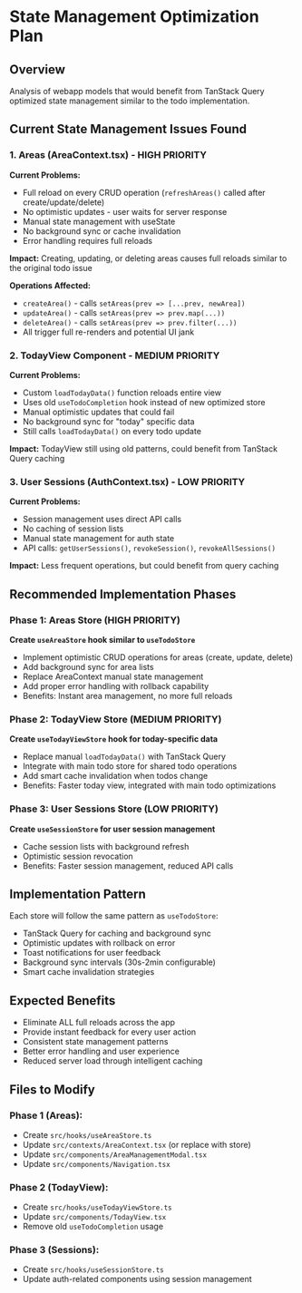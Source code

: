 # State Management Optimization Plan

## Overview
Analysis of webapp models that would benefit from TanStack Query optimized state management similar to the todo implementation.

## Current State Management Issues Found

### 1. **Areas (AreaContext.tsx)** - HIGH PRIORITY
**Current Problems:**
- Full reload on every CRUD operation (`refreshAreas()` called after create/update/delete)
- No optimistic updates - user waits for server response
- Manual state management with useState
- No background sync or cache invalidation
- Error handling requires full reloads

**Impact:** Creating, updating, or deleting areas causes full reloads similar to the original todo issue

**Operations Affected:**
- `createArea()` - calls `setAreas(prev => [...prev, newArea])`
- `updateArea()` - calls `setAreas(prev => prev.map(...))`
- `deleteArea()` - calls `setAreas(prev => prev.filter(...))`
- All trigger full re-renders and potential UI jank

### 2. **TodayView Component** - MEDIUM PRIORITY
**Current Problems:**
- Custom `loadTodayData()` function reloads entire view
- Uses old `useTodoCompletion` hook instead of new optimized store
- Manual optimistic updates that could fail
- No background sync for "today" specific data
- Still calls `loadTodayData()` on every todo update

**Impact:** TodayView still using old patterns, could benefit from TanStack Query caching

### 3. **User Sessions (AuthContext.tsx)** - LOW PRIORITY
**Current Problems:**
- Session management uses direct API calls
- No caching of session lists
- Manual state management for auth state
- API calls: `getUserSessions()`, `revokeSession()`, `revokeAllSessions()`

**Impact:** Less frequent operations, but could benefit from query caching

## Recommended Implementation Phases

### Phase 1: Areas Store (HIGH PRIORITY)
**Create `useAreaStore` hook similar to `useTodoStore`**
- Implement optimistic CRUD operations for areas (create, update, delete)
- Add background sync for area lists
- Replace AreaContext manual state management
- Add proper error handling with rollback capability
- Benefits: Instant area management, no more full reloads

### Phase 2: TodayView Store (MEDIUM PRIORITY)  
**Create `useTodayViewStore` hook for today-specific data**
- Replace manual `loadTodayData()` with TanStack Query
- Integrate with main todo store for shared todo operations
- Add smart cache invalidation when todos change
- Benefits: Faster today view, integrated with main todo optimizations

### Phase 3: User Sessions Store (LOW PRIORITY)
**Create `useSessionStore` for user session management**
- Cache session lists with background refresh
- Optimistic session revocation
- Benefits: Faster session management, reduced API calls

## Implementation Pattern
Each store will follow the same pattern as `useTodoStore`:
- TanStack Query for caching and background sync
- Optimistic updates with rollback on error  
- Toast notifications for user feedback
- Background sync intervals (30s-2min configurable)
- Smart cache invalidation strategies

## Expected Benefits
- Eliminate ALL full reloads across the app
- Provide instant feedback for every user action
- Consistent state management patterns
- Better error handling and user experience
- Reduced server load through intelligent caching

## Files to Modify

### Phase 1 (Areas):
- Create `src/hooks/useAreaStore.ts`
- Update `src/contexts/AreaContext.tsx` (or replace with store)
- Update `src/components/AreaManagementModal.tsx`
- Update `src/components/Navigation.tsx`

### Phase 2 (TodayView):
- Create `src/hooks/useTodayViewStore.ts`
- Update `src/components/TodayView.tsx`
- Remove old `useTodoCompletion` usage

### Phase 3 (Sessions):
- Create `src/hooks/useSessionStore.ts`
- Update auth-related components using session management